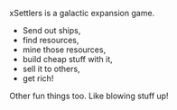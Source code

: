 xSettlers is a galactic expansion game. 

* Send out ships,
* find resources,
* mine those resources,
* build cheap stuff with it,
* sell it to others,
* get rich!

Other fun things too. Like blowing stuff up!
